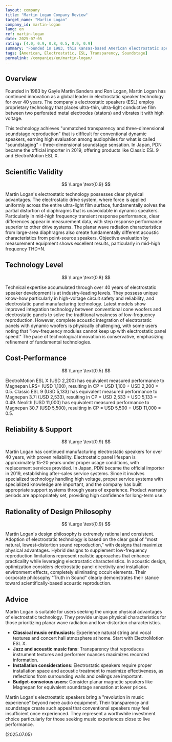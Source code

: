 ```yaml
---
layout: company
title: "Martin Logan Company Review"
target_name: "Martin Logan"
company_id: martin-logan
lang: en
ref: martin-logan
date: 2025-07-05
rating: [4.0, 0.9, 0.8, 0.5, 0.9, 0.9]
summary: "Founded in 1983, this Kansas-based American electrostatic speaker specialist employs proprietary ESL technology that places ultra-thin, ultra-light film between electrodes and vibrates it with high voltage. This technology achieves transparency and three-dimensional soundstage reproduction that is difficult for conventional dynamic speakers to realize. The concert hall second-floor-like soundstage and extremely delicate, elegant sound quality demonstrate unparalleled appeal, particularly in string and vocal reproduction."
tags: [American, Electrostatic, ESL, Transparency, Soundstage]
permalink: /companies/en/martin-logan/
---
```


## Overview

Founded in 1983 by Gayle Martin Sanders and Ron Logan, Martin Logan has continued innovation as a global leader in electrostatic speaker technology for over 40 years. The company's electrostatic speakers (ESL) employ proprietary technology that places ultra-thin, ultra-light conductive film between two perforated metal electrodes (stators) and vibrates it with high voltage.

This technology achieves "unmatched transparency and three-dimensional soundstage reproduction" that is difficult for conventional dynamic speakers, earning high evaluation among audiophiles for what is called "soundstaging" - three-dimensional soundstage sensation. In Japan, PDN became the official importer in 2019, offering products like Classic ESL 9 and ElectroMotion ESL X.

## Scientific Validity

$$ \Large \text{0.9} $$

Martin Logan's electrostatic technology possesses clear physical advantages. The electrostatic drive system, where force is applied uniformly across the entire ultra-light film surface, fundamentally solves the partial distortion of diaphragms that is unavoidable in dynamic speakers. Particularly in mid-high frequency transient response performance, clear differences appear in measurement data, with step response performance superior to other drive systems. The planar wave radiation characteristics from large-area diaphragms also create fundamentally different acoustic characteristics from point-source speakers. Objective evaluation by measurement equipment shows excellent results, particularly in mid-high frequency THD+N.

## Technology Level

$$ \Large \text{0.8} $$

Technical expertise accumulated through over 40 years of electrostatic speaker development is at industry-leading levels. They possess unique know-how particularly in high-voltage circuit safety and reliability, and electrostatic panel manufacturing technology. Latest models show improved integration technology between conventional cone woofers and electrostatic panels to solve the traditional weakness of low-frequency reproduction. However, complete acoustic integration of electrostatic panels with dynamic woofers is physically challenging, with some users noting that "low-frequency modules cannot keep up with electrostatic panel speed." The pace of technological innovation is conservative, emphasizing refinement of fundamental technologies.

## Cost-Performance

$$ \Large \text{0.5} $$

ElectroMotion ESL X (USD 2,200) has equivalent measured performance to Magnepan LRS+ (USD 1,100), resulting in CP = USD 1,100 ÷ USD 2,200 = 0.5. Classic ESL 9 (USD 5,133) has equivalent measured performance to Magnepan 3.7i (USD 2,533), resulting in CP = USD 2,533 ÷ USD 5,133 = 0.49. Neolith (USD 11,000) has equivalent measured performance to Magnepan 30.7 (USD 5,500), resulting in CP = USD 5,500 ÷ USD 11,000 = 0.5.

## Reliability & Support

$$ \Large \text{0.9} $$

Martin Logan has continued manufacturing electrostatic speakers for over 40 years, with proven reliability. Electrostatic panel lifespan is approximately 15-20 years under proper usage conditions, with replacement services provided. In Japan, PDN became the official importer in 2019, establishing after-sales service systems. Since it involves specialized technology handling high voltage, proper service systems with specialized knowledge are important, and the company has built appropriate support systems through years of experience. Product warranty periods are appropriately set, providing high confidence for long-term use.

## Rationality of Design Philosophy

$$ \Large \text{0.9} $$

Martin Logan's design philosophy is extremely rational and consistent. Adoption of electrostatic technology is based on the clear goal of "most natural, lowest-distortion sound reproduction," with designs that maximize physical advantages. Hybrid designs to supplement low-frequency reproduction limitations represent realistic approaches that enhance practicality while leveraging electrostatic characteristics. In acoustic design, optimization considers electrostatic panel directivity and installation environment effects, completely eliminating occult elements. Their corporate philosophy "Truth in Sound" clearly demonstrates their stance toward scientifically-based acoustic reproduction.

## Advice

Martin Logan is suitable for users seeking the unique physical advantages of electrostatic technology. They provide unique physical characteristics for those prioritizing planar wave radiation and low-distortion characteristics.

- **Classical music enthusiasts**: Experience natural string and vocal textures and concert hall atmosphere at home. Start with ElectroMotion ESL X.
- **Jazz and acoustic music fans**: Transparency that reproduces instrument textures and performer nuances maximizes recorded information.
- **Installation considerations**: Electrostatic speakers require proper installation space and acoustic treatment to maximize effectiveness, as reflections from surrounding walls and ceilings are important.
- **Budget-conscious users**: Consider planar magnetic speakers like Magnepan for equivalent soundstage sensation at lower prices.

Martin Logan's electrostatic speakers bring a "revolution in music experience" beyond mere audio equipment. Their transparency and soundstage create such appeal that conventional speakers may feel insufficient once experienced. They represent a worthwhile investment choice particularly for those seeking music experiences close to live performance.

(2025.07.05)